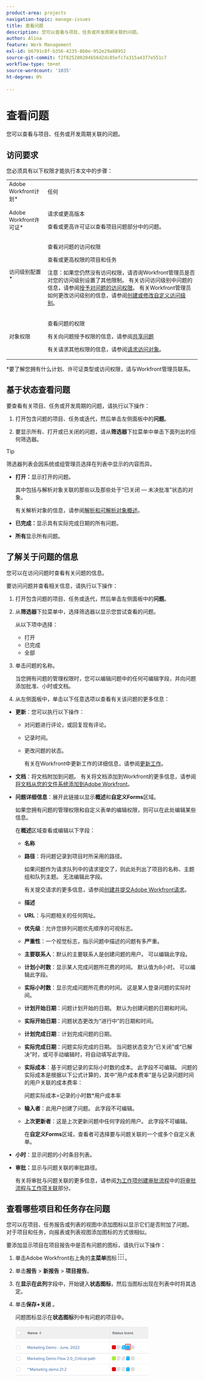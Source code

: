 ```yaml
---
product-area: projects
navigation-topic: manage-issues
title: 查看问题
description: 您可以查看与项目、任务或开发周期关联的问题。
author: Alina
feature: Work Management
exl-id: b6791c8f-b356-4235-8b0e-952e29a88952
source-git-commit: f2f825280204b56d2dc85efc7a315a4377e551c7
workflow-type: tm+mt
source-wordcount: '1035'
ht-degree: 0%

---
```


# 查看问题

您可以查看与项目、任务或开发周期关联的问题。

## 访问要求

您必须具有以下权限才能执行本文中的步骤：

<table style="table-layout:auto"> 
 <col> 
 <col> 
 <tbody> 
  <tr> 
   <td role="rowheader">Adobe Workfront计划*</td> 
   <td> <p>任何</p> </td> 
  </tr> 
  <tr> 
   <td role="rowheader">Adobe Workfront许可证*</td> 
   <td> <p>请求或更高版本</p> <p>查看或更高许可证以查看项目问题部分中的问题。</p> </td> 
  </tr> 
  <tr> 
   <td role="rowheader">访问级别配置*</td> 
   <td> <p>查看对问题的访问权限</p> <p>查看或更高权限的项目和任务</p> <p>注意：如果您仍然没有访问权限，请咨询Workfront管理员是否对您的访问级别设置了其他限制。 有关访问访问级别中问题的信息，请参阅<a href="../../../administration-and-setup/add-users/configure-and-grant-access/grant-access-issues.md" class="MCXref xref">授予对问题的访问权限</a>。 有关Workfront管理员如何更改访问级别的信息，请参阅<a href="../../../administration-and-setup/add-users/configure-and-grant-access/create-modify-access-levels.md" class="MCXref xref">创建或修改自定义访问级别</a>。 </p> </td> 
  </tr> 
  <tr> 
   <td role="rowheader">对象权限</td> 
   <td> <p>查看问题的权限</p> <p> 有关向问题授予权限的信息，请参阅<a href="../../../workfront-basics/grant-and-request-access-to-objects/share-an-issue.md" class="MCXref xref">共享问题</a></p> <p>有关请求其他权限的信息，请参阅<a href="../../../workfront-basics/grant-and-request-access-to-objects/request-access.md" class="MCXref xref">请求访问对象</a>。</p> </td> 
  </tr> 
 </tbody> 
</table>

&#42;要了解您拥有什么计划、许可证类型或访问权限，请与Workfront管理员联系。

## 基于状态查看问题

要查看有关项目、任务或开发周期的问题，请执行以下操作：

1. 打开包含问题的项目、任务或迭代，然后单击左侧面板中的&#x200B;**问题**。

1. 要显示所有、打开或已关闭的问题，请从&#x200B;**筛选器**&#x200B;下拉菜单中单击下面列出的任何筛选器。

>[!TIP]
>
>筛选器列表会因系统或组管理员选择在列表中显示的内容而异。

* **打开：**&#x200B;显示打开的问题。

  其中包括与解析对象关联的那些以及那些处于“已关闭 — 未决批准”状态的对象。

  有关解析对象的信息，请参阅[解析和可解析对象概述](../../../manage-work/issues/convert-issues/resolving-and-resolvable-objects.md)。

* **已完成：**&#x200B;显示具有实际完成日期的所有问题。
* **所有**&#x200B;显示所有问题。

## 了解关于问题的信息

您可以在访问问题时查看有关问题的信息。

要访问问题并查看相关信息，请执行以下操作：

1. 打开包含问题的项目、任务或迭代，然后单击左侧面板中的&#x200B;**问题**。
1. 从&#x200B;**筛选器**&#x200B;下拉菜单中，选择筛选器以显示您尝试查看的问题。

   从以下项中选择：

   * 打开
   * 已完成
   * 全部

1. 单击问题的名称。

   当您拥有问题的管理权限时，您可以编辑问题中的任何可编辑字段，并向问题添加批准、小时或文档。

1. 从左侧面板中，单击以下任意选项以查看有关该问题的更多信息：

* **更新**：您可以执行以下操作：

   * 对问题进行评论，或回复现有评论。
   * 记录时间。
   * 更改问题的状态。

     有关在Workfront中更新工作的详细信息，请参阅[更新工作](/help/quicksilver/workfront-basics/updating-work-items-and-viewing-updates/update-work.md)。

* **文档**：将文档附加到问题。 有关将文档添加到Workfront的更多信息，请参阅[将文档从您的文件系统添加到Adobe Workfront](../../../documents/adding-documents-to-workfront/add-documents-from-file-system.md)。

* **问题详细信息**：展开此链接以显示&#x200B;**概述**&#x200B;和&#x200B;**自定义Forms**&#x200B;区域。

  如果您拥有问题的管理权限和自定义表单的编辑权限，则可以在此处编辑某些信息。

  在&#x200B;**概述**&#x200B;区域查看或编辑以下字段：

   * **名称**
   * **路径**：将问题记录到项目时所采用的路径。

     如果问题作为请求队列中的请求提交了，则此处列出了项目的名称、主题组和队列主题。 无法编辑此字段。

     有关提交请求的更多信息，请参阅[创建并提交Adobe Workfront请求](../../../manage-work/requests/create-requests/create-submit-requests.md)。

   * **描述**
   * **URL**：与问题相关的任何网址。
   * **优先级**：允许您排列问题优先顺序的可视标志。
   * **严重性**：一个视觉标志，指示问题中描述的问题有多严重。
   * **主要联系人**：默认的主要联系人是创建问题的用户。 可以编辑此字段。
   * **计划小时数**：显示某人完成问题所花费的时间。 默认值为8小时。 可以编辑此字段。
   * **实际小时数**：显示完成问题所花费的时间。 这是某人登录问题的实际时间。
   * **计划开始日期**：问题计划开始的日期。 默认为创建问题的日期和时间。
   * **实际开始日期**：问题状态更改为“进行中”的日期和时间。
   * **计划完成日期**：计划完成问题的日期。
   * **实际完成日期**：问题实际完成的日期。 当问题状态变为“已关闭”或“已解决”时，或可手动编辑时，将自动填写此字段。
   * **实际成本**：基于问题记录的实际小时数的成本。 此字段不可编辑。 问题的实际成本是根据以下公式计算的，其中“用户成本费率”是与记录问题时间的用户关联的成本费率：

     问题实际成本=记录的小时数*用户成本率

   * **输入者**：此用户创建了问题。 此字段不可编辑。
   * **上次更新者**：这是上次更新问题中任何字段的用户。 此字段不可编辑。

     在&#x200B;**自定义Forms**&#x200B;区域，查看者可选择要与问题关联的一个或多个自定义表单。

* **小时**：显示问题的小时条目列表。
* **审批：**&#x200B;显示与问题关联的审批路径。

  有关将审批与问题关联的更多信息，请参阅[为工作项创建审批流程](../../../administration-and-setup/customize-workfront/configure-approval-milestone-processes/create-approval-processes.md)中的[将审批流程与工作项关联](../../../administration-and-setup/customize-workfront/configure-approval-milestone-processes/create-approval-processes.md#associating-the-approval-process-with-an-object)部分。

## 查看哪些项目和任务存在问题

您可以在项目、任务报告或列表的视图中添加图标以显示它们是否附加了问题。 对于项目和任务，向报表或列表视图添加图标的方式很相似。

要添加显示项目在项目报告中是否有问题的图标，请执行以下操作：

1. 单击Adobe Workfront右上角的&#x200B;**主菜单**&#x200B;图标![](assets/main-menu-icon.png)。
1. 单击&#x200B;**报告** > **新报告** > **项目报告**。
1. 在&#x200B;**显示在此列**&#x200B;字段中，开始键入&#x200B;**状态图标**，然后当图标出现在列表中时将其选定。

1. 单击&#x200B;**保存+关闭** 。

   问题图标显示在&#x200B;**状态图标**&#x200B;列中有问题的项目中。

   ![project_list_with_issue_icon.png](assets/project-list-with-issue-icon-350x132.png)

